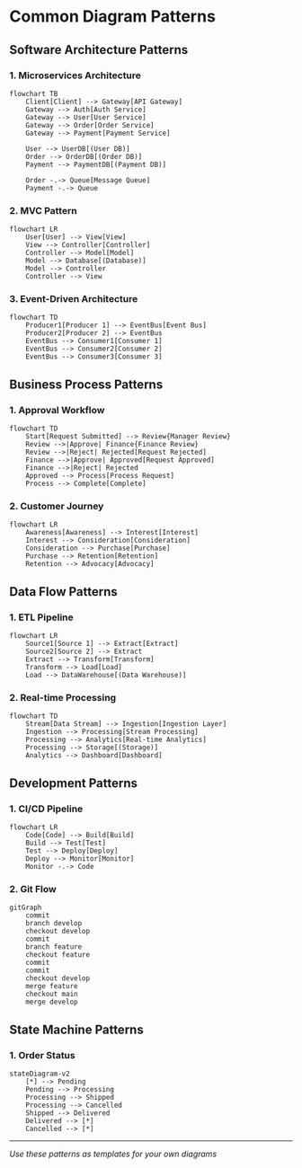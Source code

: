 # Common Diagram Patterns

## Software Architecture Patterns

### 1. Microservices Architecture
```mermaid
flowchart TB
    Client[Client] --> Gateway[API Gateway]
    Gateway --> Auth[Auth Service]
    Gateway --> User[User Service]
    Gateway --> Order[Order Service]
    Gateway --> Payment[Payment Service]
    
    User --> UserDB[(User DB)]
    Order --> OrderDB[(Order DB)]
    Payment --> PaymentDB[(Payment DB)]
    
    Order -.-> Queue[Message Queue]
    Payment -.-> Queue
```

### 2. MVC Pattern
```mermaid
flowchart LR
    User[User] --> View[View]
    View --> Controller[Controller]
    Controller --> Model[Model]
    Model --> Database[(Database)]
    Model --> Controller
    Controller --> View
```

### 3. Event-Driven Architecture
```mermaid
flowchart TD
    Producer1[Producer 1] --> EventBus[Event Bus]
    Producer2[Producer 2] --> EventBus
    EventBus --> Consumer1[Consumer 1]
    EventBus --> Consumer2[Consumer 2]
    EventBus --> Consumer3[Consumer 3]
```

## Business Process Patterns

### 1. Approval Workflow
```mermaid
flowchart TD
    Start[Request Submitted] --> Review{Manager Review}
    Review -->|Approve| Finance{Finance Review}
    Review -->|Reject| Rejected[Request Rejected]
    Finance -->|Approve| Approved[Request Approved]
    Finance -->|Reject| Rejected
    Approved --> Process[Process Request]
    Process --> Complete[Complete]
```

### 2. Customer Journey
```mermaid
flowchart LR
    Awareness[Awareness] --> Interest[Interest]
    Interest --> Consideration[Consideration]
    Consideration --> Purchase[Purchase]
    Purchase --> Retention[Retention]
    Retention --> Advocacy[Advocacy]
```

## Data Flow Patterns

### 1. ETL Pipeline
```mermaid
flowchart LR
    Source1[Source 1] --> Extract[Extract]
    Source2[Source 2] --> Extract
    Extract --> Transform[Transform]
    Transform --> Load[Load]
    Load --> DataWarehouse[(Data Warehouse)]
```

### 2. Real-time Processing
```mermaid
flowchart TD
    Stream[Data Stream] --> Ingestion[Ingestion Layer]
    Ingestion --> Processing[Stream Processing]
    Processing --> Analytics[Real-time Analytics]
    Processing --> Storage[(Storage)]
    Analytics --> Dashboard[Dashboard]
```

## Development Patterns

### 1. CI/CD Pipeline
```mermaid
flowchart LR
    Code[Code] --> Build[Build]
    Build --> Test[Test]
    Test --> Deploy[Deploy]
    Deploy --> Monitor[Monitor]
    Monitor -.-> Code
```

### 2. Git Flow
```mermaid
gitGraph
    commit
    branch develop
    checkout develop
    commit
    branch feature
    checkout feature
    commit
    commit
    checkout develop
    merge feature
    checkout main
    merge develop
```

## State Machine Patterns

### 1. Order Status
```mermaid
stateDiagram-v2
    [*] --> Pending
    Pending --> Processing
    Processing --> Shipped
    Processing --> Cancelled
    Shipped --> Delivered
    Delivered --> [*]
    Cancelled --> [*]
```

---
*Use these patterns as templates for your own diagrams*